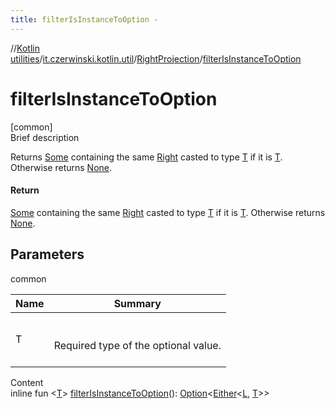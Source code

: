 ```yaml
---
title: filterIsInstanceToOption -
---
```

//[Kotlin utilities](../../index.html)/[it.czerwinski.kotlin.util](../index.html)/[RightProjection](index.html)/[filterIsInstanceToOption](filter-is-instance-to-option.html)



# filterIsInstanceToOption  
[common]  
Brief description  


Returns [Some](../-some/index.html) containing the same [Right](../-right/index.html) casted to type [T](filter-is-instance-to-option.html) if it is [T](filter-is-instance-to-option.html). Otherwise returns [None](../-none/index.html).



#### Return  


[Some](../-some/index.html) containing the same [Right](../-right/index.html) casted to type [T](filter-is-instance-to-option.html) if it is [T](filter-is-instance-to-option.html). Otherwise returns [None](../-none/index.html).



## Parameters  
  
common  
  
|  Name|  Summary| 
|---|---|
| T| <br><br>Required type of the optional value.<br><br>
  
  
Content  
inline fun <[T](filter-is-instance-to-option.html)> [filterIsInstanceToOption](filter-is-instance-to-option.html)(): [Option](../-option/index.html)<[Either](../-either/index.html)<[L](index.html), [T](filter-is-instance-to-option.html)>>  



